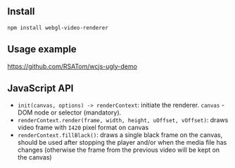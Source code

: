 ## Install

``
npm install webgl-video-renderer
``

## Usage example

https://github.com/RSATom/wcjs-ugly-demo

## JavaScript API

* `init(canvas, options) -> renderContext`: initiate the renderer. `canvas` - DOM node or selector (mandatory).
* `renderContext.render(frame, width, height, uOffset, vOffset)`: draws video frame with `I420` pixel format on canvas
* `renderContext.fillBlack()`: draws a single black frame on the canvas, should be used after stopping the player and/or when the media file has changes (otherwise the frame from the previous video will be kept on the canvas)
